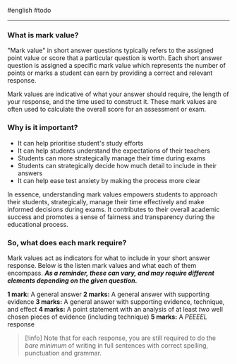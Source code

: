 #english #todo

---
### What is mark value?
"Mark value" in short answer questions typically refers to the assigned point value or score that a particular question is worth. Each short answer question is assigned a specific mark value which represents the number of points or marks a student can earn by providing a correct and relevant response.

Mark values are indicative of what your answer should require, the length of your response, and the time used to construct it. These mark values are often used to calculate the overall score for an assessment or exam.


### Why is it important?
- It can help prioritise student's study efforts
- It can help students understand the expectations of their teachers
- Students can more strategically manage their time during exams
- Students can strategically decide how much detail to include in their answers
- It can help ease test anxiety by making the process more clear

In essence, understanding mark values empowers students to approach their students, strategically, manage their time effectively and make informed decisions during exams. It contributes to their overall academic success and promotes a sense of fairness and transparency during the educational process.


### So, what does each mark require?
Mark values act as indicators for what to include in your short answer response. Below is the listen mark values and what each of them encompass. ***As a reminder, these can vary, and may require different elements depending on the given question.***

**1 mark:** A general answer
**2 marks:** A general answer with supporting evidence
**3 marks:** A general answer with supporting evidence, technique, and effect
**4 marks:** A point statement with an analysis of at least *two* well chosen pieces of evidence (including technique)
**5 marks:** A *PEEEEL* response

>[!info] Note that for each response, you are still required to do the *bare minimum* of writing in full sentences with correct spelling, punctuation and grammar.

